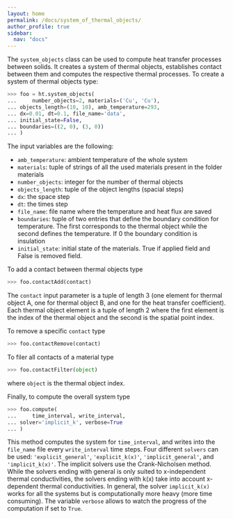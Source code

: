 ```yaml
---
layout: home
permalink: /docs/system_of_thermal_objects/
author_profile: true
sidebar:
  nav: "docs"
---
```


The `system_objects` class can be used to compute heat transfer processes between solids. It creates a system of thermal objects, establishes contact between them and computes the respective thermal processes. To create a system of thermal objects type:

```python
>>> foo = ht.system_objects(
...     number_objects=2, materials=('Cu', 'Cu'),
...	objects_length=(10, 10), amb_temperature=293,
...	dx=0.01, dt=0.1, file_name='data',
...	initial_state=False,
...	boundaries=((2, 0), (3, 0))
... )
```

The input variables are the following:

* `amb_temperature`: ambient temperature of the whole system
* `materials`: tuple of strings of all the used materials present in the folder materials
* `number_objects`: integer for the number of thermal objects
* `objects_length`: tuple of the object lengths (spacial steps)
* `dx`: the space step
* `dt`: the times step
* `file_name`: file name where the temperature and heat flux are saved
* `boundaries`: tuple of two entries that define the boundary condition for temperature. The first corresponds to the thermal object while the second defines the temperature. If 0 the boundary condition is insulation
* `initial_state`: initial state of the materials. True if applied field and False is removed field.

To add a contact between thermal objects type

```python
>>> foo.contactAdd(contact)
```

The `contact` input parameter is a tuple of length 3 (one element for thermal object A, one for thermal object B, and one for the heat transfer coefficient). Each thermal object element is a tuple of length 2 where the first element is the index of the thermal object and the second is the spatial point index.

To remove a specific `contact` type

```python
>>> foo.contactRemove(contact)
```

To filer all contacts of a material type

```python
>>> foo.contactFilter(object)
```

where `object` is the thermal object index.

Finally, to compute the overall system type

```python
>>> foo.compute(
...     time_interval, write_interval,
...	solver='implicit_k', verbose=True
... )
```

This method computes the system for `time_interval`, and writes into the `file_name` file every `write_interval` time steps. Four different `solvers` can be used: `'explicit_general'`, `'explicit_k(x)'`, `'implicit_general'`, and `'implicit_k(x)'`. The implicit solvers use the Crank-Nicholsen method. While the solvers ending with general is only suited to x-independent thermal conductivities, the solvers ending with k(x) take into account x-dependent thermal conductivities. In general, the solver `implicit_k(x)` works for all the systems but is computationally more heavy (more time consuming). The variable `verbose` allows to watch the progress of the computation if set to `True`.

